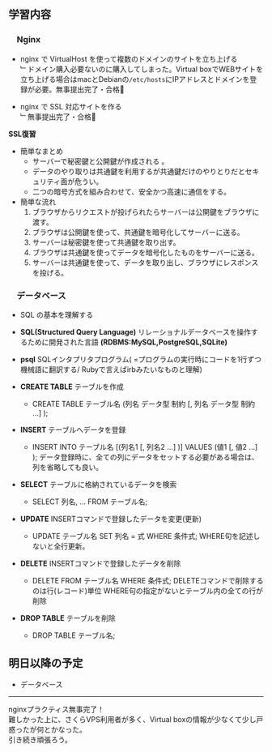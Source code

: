 ## 学習内容

### 　**Nginx**  
- nginx で VirtualHost を使って複数のドメインのサイトを立ち上げる     
﹂ドメイン購入必要ないのに購入してしまった。Virtual boxでWEBサイトを立ち上げる場合はmacとDebianの`/etc/hosts`にIPアドレスとドメインを登録が必要。無事提出完了・合格🎉

- nginx で SSL 対応サイトを作る  
﹂無事提出完了・合格🎉     

**SSL復習**  
- 簡単なまとめ
  - サーバーで秘密鍵と公開鍵が作成される 。
  - データのやり取りは共通鍵を利用するが共通鍵だけのやりとりだとセキュリティ面が危うい。
  - 二つの暗号方式を組み合わせて、安全かつ高速に通信をする。
- 簡単な流れ
  1. ブラウザからリクエストが投げられたらサーバーは公開鍵をブラウザに渡す。
  1. ブラウザは公開鍵を使って、共通鍵を暗号化してサーバーに送る。
  1. サーバーは秘密鍵を使って共通鍵を取り出す。
  1. ブラウザは共通鍵を使ってデータを暗号化したものをサーバーに送る。
  1. サーバーは共通鍵を使って、データを取り出し、ブラウザにレスポンスを投げる。  

### 　**データベース**   
- SQL の基本を理解する   

- **SQL(Structured Query Language)** リレーショナルデータベースを操作するために開発された言語 **(RDBMS:MySQL,PostgreSQL,SQLite)**
- **psql** SQLインタプリタプログラム( =プログラムの実行時にコードを1行ずつ機械語に翻訳する/ Rubyで言えばirbみたいなものと理解)
- **CREATE TABLE** テーブルを作成 
  - CREATE TABLE テーブル名 (列名 データ型 制約 [, 列名 データ型 制約 …] );
- **INSERT** テーブルへデータを登録 
  - INSERT INTO テーブル名 [(列名1 [, 列名2 …] )] VALUES (値1 [, 値2 …] ); 
   データ登録時に、全ての列にデータをセットする必要がある場合は、列を省略しても良い。
- **SELECT** テーブルに格納されているデータを検索
  - SELECT 列名, … FROM テーブル名;
- **UPDATE** INSERTコマンドで登録したデータを変更(更新)
  - UPDATE テーブル名 SET 列名 = 式 WHERE 条件式;
    WHERE句を記述しないと全行更新。
- **DELETE** INSERTコマンドで登録したデータを削除
  - DELETE FROM テーブル名 WHERE 条件式;
    DELETEコマンドで削除するのは行(レコード)単位
    WHERE句の指定がないとテーブル内の全ての行が削除
- **DROP TABLE** テーブルを削除
  - DROP TABLE テーブル名;

## 明日以降の予定  
- データベース       

---
nginxプラクティス無事完了！  
難しかった上に、さくらVPS利用者が多く、Virtual boxの情報が少なくて少し戸惑ったが何とかなった。  
引き続き頑張ろう。
